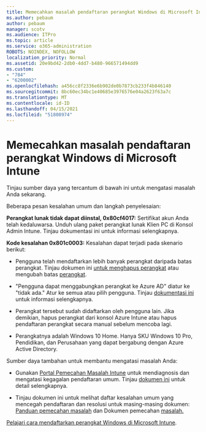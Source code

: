 ```yaml
---
title: Memecahkan masalah pendaftaran perangkat Windows di Microsoft Intune
ms.author: pebaum
author: pebaum
manager: scotv
ms.audience: ITPro
ms.topic: article
ms.service: o365-administration
ROBOTS: NOINDEX, NOFOLLOW
localization_priority: Normal
ms.assetid: 20e9bd42-2db0-4dd7-b480-966571494dd9
ms.custom:
- "784"
- "6200002"
ms.openlocfilehash: a456cc8f2336e6b902de0b7873cb233f4b846140
ms.sourcegitcommit: 8bc60ec34bc1e40685e3976576e04a2623f63a7c
ms.translationtype: MT
ms.contentlocale: id-ID
ms.lasthandoff: 04/15/2021
ms.locfileid: "51808974"
---
```

# <a name="troubleshoot-issues-with-enrolling-windows-devices-in-microsoft-intune"></a>Memecahkan masalah pendaftaran perangkat Windows di Microsoft Intune

Tinjau sumber daya yang tercantum di bawah ini untuk mengatasi masalah Anda sekarang.
  
Beberapa pesan kesalahan umum dan langkah penyelesaian:
  
 **Perangkat lunak tidak dapat diinstal, 0x80cf4017:** Sertifikat akun Anda telah kedaluwarsa. Unduh ulang paket perangkat lunak Klien PC di Konsol Admin Intune. Tinjau dokumentasi ini untuk informasi selengkapnya.
  
 **Kode kesalahan 0x801c0003:** Kesalahan dapat terjadi pada skenario berikut:
  
-  Pengguna telah mendaftarkan lebih banyak perangkat daripada batas perangkat. Tinjau dokumen ini [untuk menghapus perangkat](https://docs.microsoft.com/intune/devices-wipe) atau mengubah batas [perangkat](https://docs.microsoft.com/intune/enrollment-restrictions-set#set-device-limit-restrictions).

-  "Pengguna dapat menggabungkan perangkat ke Azure AD" diatur ke "tidak ada." Atur ke semua atau pilih pengguna. Tinjau [dokumentasi ini](https://docs.microsoft.com/azure/active-directory/device-management-azure-portal#configure-device-settings) untuk informasi selengkapnya.

-  Perangkat tersebut sudah didaftarkan oleh pengguna lain. Jika demikian, hapus perangkat dari konsol Azure Intune atau hapus pendaftaran perangkat secara manual sebelum mencoba lagi.

-  Perangkatnya adalah Windows 10 Home. Hanya SKU Windows 10 Pro, Pendidikan, dan Perusahaan yang dapat bergabung dengan Azure Active Directory.

Sumber daya tambahan untuk membantu mengatasi masalah Anda:
  
-  Gunakan [Portal Pemecahan Masalah Intune](https://devicemanagement.microsoft.com/#blade/Microsoft_Intune_DeviceSettings/TroubleshootBlade) untuk mendiagnosis dan mengatasi kegagalan pendaftaran umum. Tinjau [dokumen ini](https://docs.microsoft.com/intune/help-desk-operators) untuk detail selengkapnya.

-  Tinjau dokumen ini untuk melihat daftar kesalahan umum yang mencegah pendaftaran dan resolusi untuk masing-masing dokumen: [Panduan pemecahan masalah](https://support.microsoft.com/help/4089533/troubleshooting-windows-device-enrollment-problems-in-microsoft-intune) dan Dokumen pemecahan [masalah.](https://docs.microsoft.com/troubleshoot/mem/intune/troubleshoot-device-enrollment-in-intune)

[Pelajari cara mendaftarkan perangkat Windows di Microsoft Intune](https://docs.microsoft.com/intune/windows-enroll).
